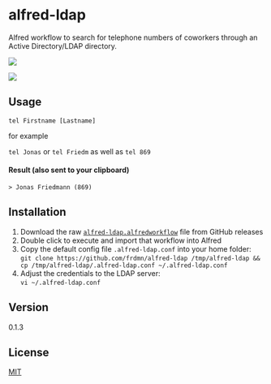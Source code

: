 alfred-ldap
==============

Alfred workflow to search for telephone numbers of coworkers through an Active Directory/LDAP directory.

![](http://up.frd.mn/eklpc.png)

![](http://up.frd.mn/ZIoKs.png)

## Usage

`tel Firstname [Lastname]`  

for example

`tel Jonas` or `tel Friedm` as well as `tel 869`

#### Result (also sent to your clipboard)

`> Jonas Friedmann (869)`  

## Installation

1. Download the raw [`alfred-ldap.alfredworkflow`](https://github.com/frdmn/alfred-ldap/releases) file from GitHub releases
1. Double click to execute and import that workflow into Alfred
1. Copy the default config file `.alfred-ldap.conf` into your home folder:  
`git clone https://github.com/frdmn/alfred-ldap /tmp/alfred-ldap && cp /tmp/alfred-ldap/.alfred-ldap.conf ~/.alfred-ldap.conf`
1. Adjust the credentials to the LDAP server:  
`vi ~/.alfred-ldap.conf`

## Version

0.1.3

## License

[MIT](LICENSE)
